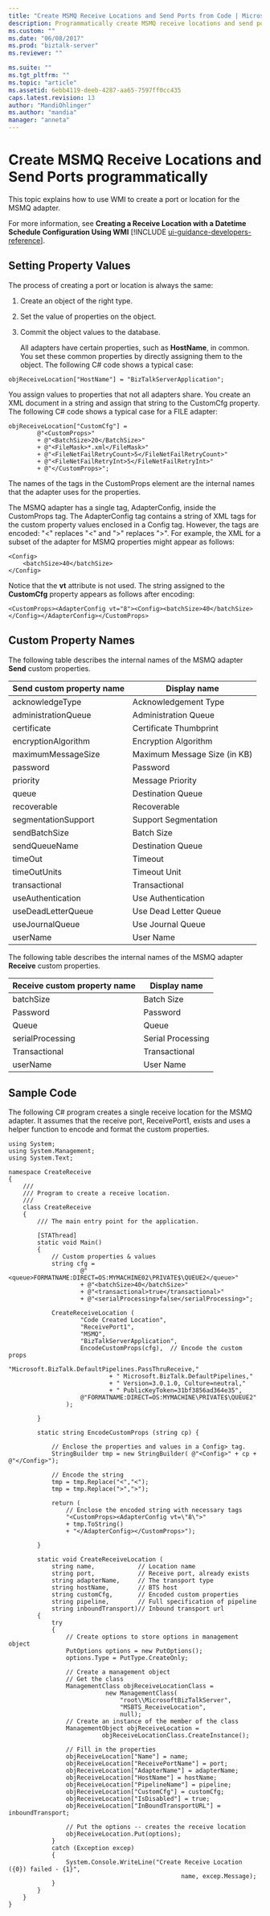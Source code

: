 ```yaml
---
title: "Create MSMQ Receive Locations and Send Ports from Code | Microsoft Docs"
description: Programmatically create MSMQ receive locations and send ports in BizTalk Server
ms.custom: ""
ms.date: "06/08/2017"
ms.prod: "biztalk-server"
ms.reviewer: ""

ms.suite: ""
ms.tgt_pltfrm: ""
ms.topic: "article"
ms.assetid: 6ebb4119-deeb-4287-aa65-7597ff0cc435
caps.latest.revision: 13
author: "MandiOhlinger"
ms.author: "mandia"
manager: "anneta"
---
```

# Create MSMQ Receive Locations and Send Ports programmatically
This topic explains how to use WMI to create a port or location for the MSMQ adapter.  
  
 For more information, see <strong>Creating a Receive Location with a Datetime Schedule Configuration Using WMI</strong> [!INCLUDE [ui-guidance-developers-reference](../includes/ui-guidance-developers-reference.md)].
  
## Setting Property Values  
 The process of creating a port or location is always the same:  
  
1. Create an object of the right type.  
  
2. Set the value of properties on the object.  
  
3. Commit the object values to the database.  
  
   All adapters have certain properties, such as **HostName**, in common. You set these common properties by directly assigning them to the object. The following C# code shows a typical case:  
  
```  
objReceiveLocation["HostName"] = "BizTalkServerApplication";  
```  
  
 You assign values to properties that not all adapters share. You create an XML document in a string and assign that string to the CustomCfg property. The following C# code shows a typical case for a FILE adapter:  
  
```  
objReceiveLocation["CustomCfg"] =   
        @"<CustomProps>"  
        + @"<BatchSize>20</BatchSize>"  
        + @"<FileMask>*.xml</FileMask>"  
        + @"<FileNetFailRetryCount>5</FileNetFailRetryCount>"  
        + @"<FileNetFailRetryInt>5</FileNetFailRetryInt>"  
        + @"</CustomProps>";  
```  
  
 The names of the tags in the CustomProps element are the internal names that the adapter uses for the properties.  
  
 The MSMQ adapter has a single tag, AdapterConfig, inside the CustomProps tag. The AdapterConfig tag contains a string of XML tags for the custom property values enclosed in a Config tag. However, the tags are encoded: "&lt;" replaces "\<" and "&gt;" replaces "\>". For example, the XML for a subset of the adapter for MSMQ properties might appear as follows:  
  
```  
<Config>  
    <batchSize>40</batchSize>  
</Config>  
```  
  
 Notice that the **vt** attribute is not used. The string assigned to the **CustomCfg** property appears as follows after encoding:  
  
```  
<CustomProps><AdapterConfig vt="8"><Config><batchSize>40</batchSize></Config></AdapterConfig></CustomProps>  
```  
  
## Custom Property Names  
 The following table describes the internal names of the MSMQ adapter **Send** custom properties.  
  
|**Send custom property name**|**Display name**|  
|-----------------------------------|----------------------|  
|acknowledgeType|Acknowledgement Type|  
|administrationQueue|Administration Queue|  
|certificate|Certificate Thumbprint|  
|encryptionAlgorithm|Encryption Algorithm|  
|maximumMessageSize|Maximum Message Size (in KB)|  
|password|Password|  
|priority|Message Priority|  
|queue|Destination Queue|  
|recoverable|Recoverable|  
|segmentationSupport|Support Segmentation|  
|sendBatchSize|Batch Size|  
|sendQueueName|Destination Queue|  
|timeOut|Timeout|  
|timeOutUnits|Timeout Unit|  
|transactional|Transactional|  
|useAuthentication|Use Authentication|  
|useDeadLetterQueue|Use Dead Letter Queue|  
|useJournalQueue|Use Journal Queue|  
|userName|User Name|  
  
 The following table describes the internal names of the MSMQ adapter **Receive** custom properties.  
  
|**Receive custom property name**|**Display name**|  
|--------------------------------------|----------------------|  
|batchSize|Batch Size|  
|Password|Password|  
|Queue|Queue|  
|serialProcessing|Serial Processing|  
|Transactional|Transactional|  
|userName|User Name|  
  
## Sample Code  
 The following C# program creates a single receive location for the MSMQ adapter. It assumes that the receive port, ReceivePort1, exists and uses a helper function to encode and format the custom properties.  
  
```  
using System;  
using System.Management;  
using System.Text;  
  
namespace CreateReceive  
{  
    ///   
    /// Program to create a receive location.  
    ///   
    class CreateReceive  
    {  
        /// The main entry point for the application.  
  
        [STAThread]  
        static void Main()  
        {  
            // Custom properties & values  
            string cfg =   
                    @"<queue>FORMATNAME:DIRECT=OS:MYMACHINE02\PRIVATE$\QUEUE2</queue>"  
                    + @"<batchSize>40</batchSize>"  
                    + @"<transactional>true</transactional>"  
                    + @"<serialProcessing>false</serialProcessing>";  
  
            CreateReceiveLocation (  
                    "Code Created Location",  
                    "ReceivePort1",  
                    "MSMQ",  
                    "BizTalkServerApplication",  
                    EncodeCustomProps(cfg),  // Encode the custom props  
                    "Microsoft.BizTalk.DefaultPipelines.PassThruReceive,"   
                            + " Microsoft.BizTalk.DefaultPipelines,"   
                            + " Version=3.0.1.0, Culture=neutral,"   
                            + " PublicKeyToken=31bf3856ad364e35",  
                    @"FORMATNAME:DIRECT=OS:MYMACHINE\PRIVATE$\QUEUE2"  
                );  
  
        }  
  
        static string EncodeCustomProps (string cp) {  
  
            // Enclose the properties and values in a Config> tag.  
            StringBuilder tmp = new StringBuilder( @"<Config>" + cp + @"</Config>");  
  
            // Encode the string  
            tmp = tmp.Replace("<","<");  
            tmp = tmp.Replace(">",">");  
  
            return (  
                // Enclose the encoded string with necessary tags  
                "<CustomProps><AdapterConfig vt=\"8\">"  
                + tmp.ToString()   
                + "</AdapterConfig></CustomProps>");  
  
        }  
  
        static void CreateReceiveLocation (  
            string name,            // Location name  
            string port,            // Receive port, already exists  
            string adapterName,     // The transport type  
            string hostName,        // BTS host  
            string customCfg,       // Encoded custom properties  
            string pipeline,        // Full specification of pipeline  
            string inboundTransport)// Inbound transport url  
        {  
            try   
            {  
                // Create options to store options in management object  
                PutOptions options = new PutOptions();  
                options.Type = PutType.CreateOnly;  
  
                // Create a management object  
                // Get the class  
                ManagementClass objReceiveLocationClass =   
                           new ManagementClass(  
                               "root\\MicrosoftBizTalkServer",   
                               "MSBTS_ReceiveLocation",   
                               null);  
                // Create an instance of the member of the class  
                ManagementObject objReceiveLocation =  
                          objReceiveLocationClass.CreateInstance();  
  
                // Fill in the properties  
                objReceiveLocation["Name"] = name;  
                objReceiveLocation["ReceivePortName"] = port;  
                objReceiveLocation["AdapterName"] = adapterName;  
                objReceiveLocation["HostName"] = hostName;  
                objReceiveLocation["PipelineName"] = pipeline;  
                objReceiveLocation["CustomCfg"] = customCfg;  
                objReceiveLocation["IsDisabled"] = true;  
                objReceiveLocation["InBoundTransportURL"] = inboundTransport;  
  
                // Put the options -- creates the receive location  
                objReceiveLocation.Put(options);  
            }  
            catch (Exception excep)  
            {  
                System.Console.WriteLine("Create Receive Location ({0}) failed - {1}",  
                                                name, excep.Message);  
            }  
        }  
    }  
}  
```